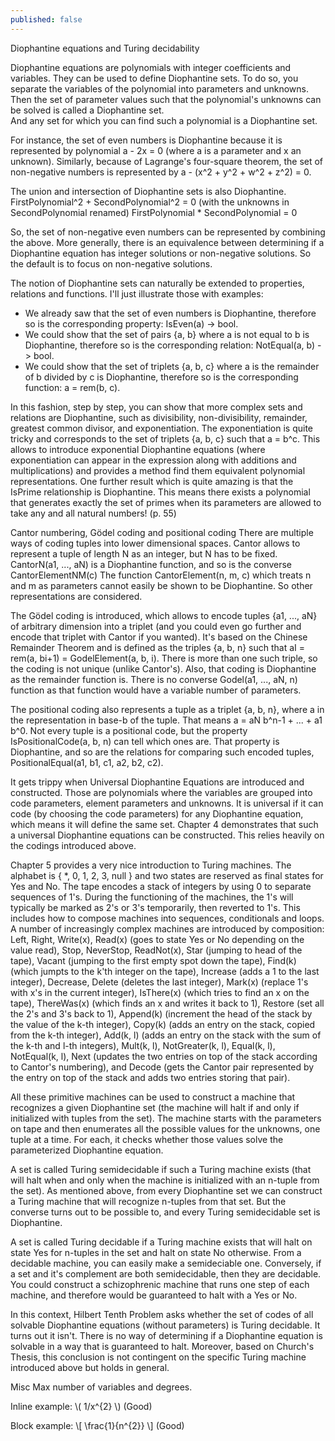 ```yaml
---
published: false
---
```




<script type="text/javascript"
        src="http://cdn.mathjax.org/mathjax/latest/MathJax.js?config=TeX-AMS-MML_HTMLorMML">
</script>

Diophantine equations and Turing decidability



Diophantine equations are polynomials with integer coefficients and variables. 
They can be used to define Diophantine sets. To do so, you separate the variables of the polynomial into parameters and unknowns. Then the set of parameter values such that the polynomial's unknowns can be solved is called a Diophantine set.  
And any set for which you can find such a polynomial is a Diophantine set. 

For instance, the set of even numbers is Diophantine because it is represented by polynomial a - 2x = 0 (where a is a parameter and x an unknown).
Similarly, because of Lagrange's four-square theorem, the set of non-negative numbers is represented by a - (x^2 + y^2 + w^2 + z^2) = 0.

The union and intersection of Diophantine sets is also Diophantine.
FirstPolynomial^2 + SecondPolynomial^2 = 0 (with the unknowns in SecondPolynomial renamed)
FirstPolynomial * SecondPolynomial = 0

So, the set of non-negative even numbers can be represented by combining the above. More generally, there is an equivalence between determining if a Diophantine equation has integer solutions or non-negative solutions. So the default is to focus on non-negative solutions.

The notion of Diophantine sets can naturally be extended to properties, relations and functions. I'll just illustrate those with examples:
- We already saw that the set of even numbers is Diophantine, therefore so is the corresponding property: IsEven(a) -> bool.
- We could show that the set of pairs {a, b} where a is not equal to b is Diophantine, therefore so is the corresponding relation: NotEqual(a, b) -> bool.
- We could show that the set of triplets {a, b, c} where a is the remainder of b divided by c is Diophantine, therefore so is the corresponding function: a = rem(b, c).

In this fashion, step by step, you can show that more complex sets and relations are Diophantine, such as divisibility, non-divisibility, remainder, greatest common divisor, and exponentiation. The exponentiation is quite tricky and corresponds to the set of triplets {a, b, c} such that a = b^c. This allows to introduce exponential Diophantine equations (where exponentiation can appear in the expression along with additions and multiplications) and provides a method find them equivalent polynomial representations.
One further result which is quite amazing is that the IsPrime relationship is Diophantine. This means there exists a polynomial that generates exactly the set of primes when its parameters are allowed to take any and all natural numbers! (p. 55)

Cantor numbering, Gödel coding and positional coding
There are multiple ways of coding tuples into lower dimensional spaces. Cantor allows to represent a tuple of length N as an integer, but N has to be fixed.
CantorN(a1, ..., aN) is a Diophantine function, and so is the converse CantorElementNM(c)
The function CantorElement(n, m, c) which treats n and m as parameters cannot easily be shown to be Diophantine. So other representations are considered.

The Gödel coding is introduced, which allows to encode tuples {a1, ..., aN} of arbitrary dimension into a triplet (and you could even go further and encode that triplet with Cantor if you wanted). It's based on the Chinese Remainder Theorem and is defined as the triples {a, b, n} such that aI = rem(a, bi+1) = GodelElement(a, b, i). There is more than one such triple, so the coding is not unique (unlike Cantor's). Also, that coding is Diophantine as the remainder function is. There is no converse Godel(a1, ..., aN, n) function as that function would have a variable number of parameters.

The positional coding also represents a tuple as a triplet {a, b, n}, where a in the representation in base-b of the tuple. That means a = aN b^n-1 + ... + a1 b^0. Not every tuple is a positional code, but the property IsPositionalCode(a, b, n) can tell which ones are. That property is Diophantine, and so are the relations for comparing such encoded tuples, PositionalEqual(a1, b1, c1, a2, b2, c2).


It gets trippy when Universal Diophantine Equations are introduced and constructed. Those are polynomials where the variables are grouped into code parameters, element parameters and unknowns. It is universal if it can code (by choosing the code parameters) for any Diophantine equation, which means it will define the same set. Chapter 4 demonstrates that such a universal Diophantine equations can be constructed. This relies heavily on the codings introduced above. 

Chapter 5 provides a very nice introduction to Turing machines. 
The alphabet is { *, 0, 1, 2, 3, null } and two states are reserved as final states for Yes and No. The tape encodes a stack of integers by using 0 to separate sequences of 1's. During the functioning of the machines, the 1's will typically be marked as 2's or 3's temporarily, then reverted to 1's. 
This includes how to compose machines into sequences, conditionals and loops. 
A number of increasingly complex machines are introduced by composition: Left, Right, Write(x), Read(x) (goes to state Yes or No depending on the value read), Stop, NeverStop, ReadNot(x), Star (jumping to head of the tape), Vacant (jumping to the first empty spot down the tape), Find(k) (which jumpts to the k'th integer on the tape), Increase (adds a 1 to the last integer), Decrease, Delete (deletes the last integer), Mark(x) (replace 1's with x's in the current integer), IsThere(x) (which tries to find an x on the tape), ThereWas(x) (which finds an x and writes it back to 1), Restore (set all the 2's and 3's back to 1), Append(k) (increment the head of the stack by the value of the k-th integer), Copy(k) (adds an entry on the stack, copied from the k-th integer), Add(k, l) (adds an entry on the stack with the sum of the k-th and l-th integers), Mult(k, l), NotGreater(k, l), Equal(k, l), NotEqual(k, l), Next (updates the two entries on top of the stack according to Cantor's numbering), and Decode (gets the Cantor pair represented by the entry on top of the stack and adds two entries storing that pair). 

All these primitive machines can be used to construct a machine that recognizes a given Diophantine set (the machine will halt if and only if initialized with tuples from the set). The machine starts with the parameters on tape and then enumerates all the possible values for the unknowns, one tuple at a time. For each, it checks whether those values solve the parameterized Diophantine equation.

A set is called Turing semidecidable if such a Turing machine exists (that will halt when and only when the machine is initialized with an n-tuple from the set). 
As mentioned above, from every Diophantine set we can construct a Turing machine that will recognize n-tuples from that set. But the converse turns out to be possible to, and every Turing semidecidable set is Diophantine.

A set is called Turing decidable if a Turing machine exists that will halt on state Yes for n-tuples in the set and halt on state No otherwise.
From a decidable machine, you can easily make a semideciable one. 
Conversely, if a set and it's complement are both semidecidable, then they are decidable. You could construct a schizophrenic machine that runs one step of each machine, and therefore would be guaranteed to halt with a Yes or No.

In this context, Hilbert Tenth Problem asks whether the set of codes of all solvable Diophantine equations (without parameters) is Turing decidable. It turns out it isn't. There is no way of determining if a Diophantine equation is solvable in a way that is guaranteed to halt. Moreover, based on Church's Thesis, this conclusion is not contingent on the specific Turing machine introduced above but holds in general.



Misc
Max number of variables and degrees.

Inline example: \\( 1/x^{2} \\) (Good)

Block example: \\[ \frac{1}{n^{2}} \\] (Good)


